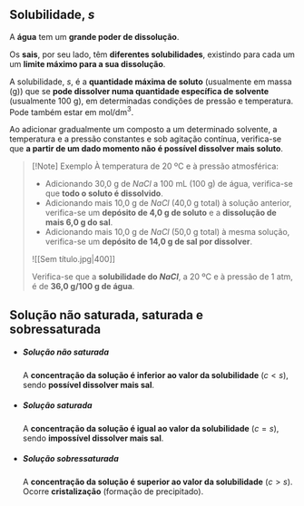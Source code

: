 ## Solubilidade, $s$
A **água** tem um **grande poder de dissolução**.

Os **sais**, por seu lado, têm **diferentes solubilidades**, existindo para cada um um **limite máximo para a sua dissolução**.

A solubilidade, $s$, é a **quantidade máxima de soluto** (usualmente em massa (g)) que se **pode dissolver numa quantidade específica de solvente** (usualmente 100 g), em determinadas condições de pressão e temperatura. Pode também estar em mol/dm$^3$.

Ao adicionar gradualmente um composto a um determinado solvente, a temperatura e a pressão constantes e sob agitação contínua, verifica-se que **a partir de um dado momento não é possível dissolver mais soluto**.
>[!Note] Exemplo
>À temperatura de 20 ºC e à pressão atmosférica:
>- Adicionando 30,0 g de $NaCl$ a 100 mL (100 g) de água, verifica-se que **todo o soluto é dissolvido**.
>- Adicionando mais 10,0 g de $NaCl$ (40,0 g total) à solução anterior, verifica-se um **depósito de 4,0 g de soluto** e a **dissolução de mais 6,0 g do sal**.
>- Adicionando mais 10,0 g de $NaCl$ (50,0 g total) à mesma solução, verifica-se um **depósito de 14,0 g de sal por dissolver**.
>
>![[Sem título.jpg|400]]
>
>Verifica-se que a **solubilidade do $NaCl$**, a 20 ºC e à pressão de 1 atm, é de **36,0 g/100 g de água**.

## Solução não saturada, saturada e sobressaturada
- ##### Solução não saturada
	A **concentração da solução é inferior ao valor da solubilidade** ($c<s$), sendo **possível dissolver mais sal**.
- ##### Solução saturada
	A **concentração da solução é igual ao valor da solubilidade** ($c=s$), sendo **impossível dissolver mais sal**.
- ##### Solução sobressaturada
	A **concentração da solução é superior ao valor da solubilidade** ($c>s$).
	Ocorre **cristalização** (formação de precipitado).

